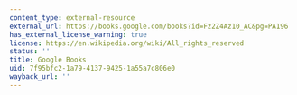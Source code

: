 ```yaml
---
content_type: external-resource
external_url: https://books.google.com/books?id=Fz2Z4Az10_AC&pg=PA196
has_external_license_warning: true
license: https://en.wikipedia.org/wiki/All_rights_reserved
status: ''
title: Google Books
uid: 7f95bfc2-1a79-4137-9425-1a55a7c806e0
wayback_url: ''
---
```


